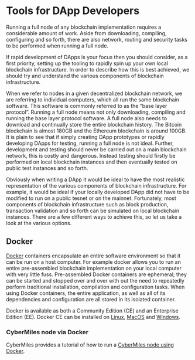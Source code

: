 # Tools for DApp Developers

Running a full node of any blockchain implementation requires a considerable amount of work. Aside from downloading, compiling, configuring and so forth, there are also network, routing and security tasks to be performed when running a full node.

If rapid development of DApps is your focus then you should consider, as a first priority, setting up the tooling to rapidly spin up your own local blockchain infrastructure. In order to describe how this is best achieved, we should try and understand the various components of blockchain infrastructure.

When we refer to nodes in a given decentralized blockchain network, we are referring to individual computers, which all run the same blockchain software. This software is commonly referred to as the “base layer protocol”. Running a full node means not only downloading, compiling and running the base layer protocol software. A full node also needs to download and continually store the entire blockchain history. The Bitcoin blockchain is almost 180GB and the Ethereum blockchain is around 100GB. It is plain to see that if simply creating DApp prototypes or rapidly developing DApps for testing, running a full node is not ideal. Further, development and testing should never be carried out on a main blockchain network, this is costly and dangerous. Instead testing should firstly be performed on local blockchain instances and then eventually tested on public test instances and so forth.

Obviously when writing a DApp it would be ideal to have the most realistic representation of the various components of blockchain infrastructure. For example, it would be ideal if your locally developed DApp did not have to be modified to run on a public tesnet or on the mainnet. Fortunately, most components of blockchain infrastructure such as block production, transaction validation and so forth can be simulated on local blockchain instances. There are a few different ways to achieve this, so let us take a look at the various options.

## Docker
[Docker](https://www.docker.com/) containers encapsulate an entire software environment so that it can be run on a host computer. For example docker allows you to run an entire pre-assembled blockchain implementation on your local computer with very little fuss. Pre-assembled Docker containers are ephemeral; they can be started and stopped over and over with out the need to repeatedly perform traditional installation, compilation and configuration tasks. When using Docker containers, the entire application, as well as all of its dependencies and configuration are all stored in its isolated container.

Docker is available as both a Community Edition (CE) and an Enterprise Edition (EE). Docker CE can be installed on [Linux](https://docs.docker.com/install/linux/docker-ce/ubuntu/), [MacOS](https://docs.docker.com/docker-for-mac/install/) and [Windows](https://docs.docker.com/docker-for-windows/install/).

### CyberMiles node via Docker
CyberMiles provides a tutorial of how to run a [CyberMiles node using Docker](https://www.litylang.org/getting_started/#start-a-cybermiles-node). 
